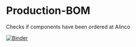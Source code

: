 # Production-BOM
 Checks if components have been ordered at Alinco
 
[![Binder](https://mybinder.org/badge_logo.svg)](https://mybinder.org/v2/gh/Ben-Novotec/Production-BOM/HEAD)
